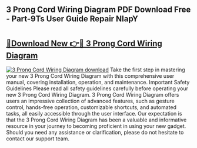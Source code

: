 ## 3 Prong Cord Wiring Diagram PDF Download Free - Part-9Ts User Guide Repair NIapY

# <h2><a href="http://dfsow5g.blite.top/?on=3+Prong+Cord+Wiring+Diagram">🔗Download New 👉🔴 3 Prong Cord Wiring Diagram</a></h2>

[![3 Prong Cord Wiring Diagram download](https://i.imgur.com/lujVjoI.png)](http://dfsow5g.blite.top/?on=3+Prong+Cord+Wiring+Diagram)
Take the first step in mastering your new 3 Prong Cord Wiring Diagram with this comprehensive user manual, covering installation, operation, and maintenance. Important Safety Guidelines Please read all safety guidelines carefully before operating your new 3 Prong Cord Wiring Diagram. 3 Prong Cord Wiring Diagram offers users an impressive collection of advanced features, such as gesture control, hands-free operation, customizable shortcuts, and automated tasks, all easily accessible through the user interface. Our expectation is that the 3 Prong Cord Wiring Diagram has been a valuable and informative resource in your journey to becoming proficient in using your new gadget. Should you need any assistance or clarification, please do not hesitate to contact our support team.
